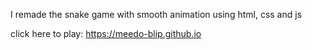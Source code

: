 I remade the snake game with smooth animation using html, css and js

click here to play: https://meedo-blip.github.io
